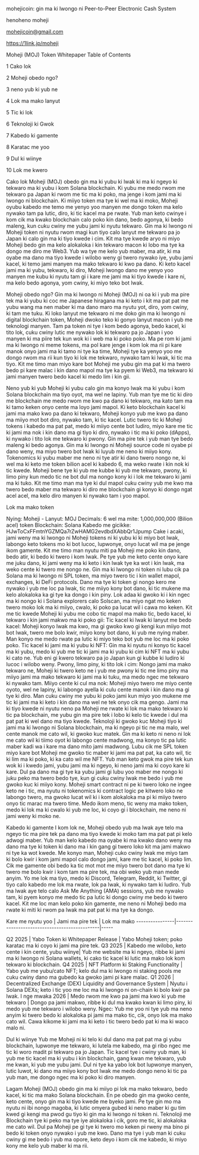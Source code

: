 mohejicoin: gin ma ki lwongo ni Peer-to-Peer Electronic Cash System

henoheno moheji

mohejicoin@gmail.com

https://1link.jp/moheji

Moheji (MOJ) Token Whitepaper Table of Contents

1 Cako lok

2 Moheji obedo ngo?

3 neno yub ki yub ne

4 Lok ma mako lanyut

5 Tic ki lok

6 Teknoloji ki Gwok

7 Kabedo ki gamente

8 Karatac me yoo

9 Dul ki wiinye

10 Lok me kwero

Cako lok Moheji (MOJ) obedo gin ma ki yubu ki lwak ki ma ki ngeyo ki tekwaro ma ki yubu i kom Solana blockchain. Ki yubu me medo rwom me tekwaro pa Japan ki rwom me tic ma ki poko, ma jenge i kom jami ma ki lwongo ni blockchain. Ki miiyo token ma tye ki wel ma ki moko, Moheji oyubu kabedo me temo me yenyo yoo manyen me dongo token ma kelo nywako tam pa lutic, diro, ki tic kacel ma pe rwate. Yub man keto cwinye i kom cik ma kwako blockchain calo poko kin dano, bedo agonya, ki bedo maleng, kun cuku cwiny me yubu jami ki nyutu tekwaro. Gin ma ki lwongo ni Moheji token ni nyutu rwom magi kun tiyo calo lanyut me tekwaro pa jo Japan ki calo gin ma ki tiyo kwede i cim. Kit ma tye kwede aryo ni miyo Moheji bedo gin ma kelo alokaloka i kin tekwaro macon ki lobo ma tye ka dongo me diro me Web3. Yub wa tye me kelo yub maber, ma atir, ki ma oyabe ma dano ma tiyo kwede i wilobo weny gi twero nywako iye, yubu jami kacel, ki temo jami manyen ma mako tekwaro ki kwo pa dano. Ki keto kacel jami ma ki yubu, tekwaro, ki diro, Moheji lwongo dano me yenyo yoo manyen me kubu ki nyutu tam gi i kare me jami ma ki tiyo kwede i kare ni, ma kelo bedo agonya, yom cwiny, ki miyo teko bot lwak.

Moheji obedo ngo? Gin ma ki lwongo ni Moheji (MOJ) ni oa ki i yub ma pire tek ma ki yubu ki coc me Japanese hiragana ma ki keto i kit ma pat pat me yubu wang ma nen maber ki ma dano maro ma nyutu yot, diro, yom cwiny, ki tam me tuku. Ki loko lanyut me tekwaro ni me doko gin ma ki lwongo ni digital blockchain token, Moheji dwoko teko ki gonyo lanyut macon i yub me teknologi manyen. Tam pa token ni tye i kom bedo agonya, bedo kacel, ki tito lok, cuku cwiny lutic me nywako lok ki tekwaro pa jo Japan i yoo manyen ki ma piire tek kun wok ki i web ma ki poko poko. Ma pe rom ki jami ma ki lwongo ni meme tokens, ma pol kare jenge i kom lok ma rii pi kare manok onyo jami ma ki tamo ni tye ka time, Moheji tye ka yenyo yoo me dongo rwom ma rii kun tiyo ki lok me tekwaro, nywako tam ki lwak, ki tic ma tiyo. Kit me timo man miyo kare bot Moheji me yubu gin ma pat ki ma twero bedo pi kare malac i kin dano mapol ma tye ka pyem ki Web3, ma tekwaro ki jami manyen twero bedo kacel ki medo lim i kin gii.

Neno yub ki yub Moheji ki yubu calo gin ma konyo lwak ma ki yubu i kom Solana blockchain ma tiyo oyot, ma wel ne lapiny. Yub man tye me tic ki diro me blockchain me medo rwom me kwo pa dano ki tekwaro, ma kato tam ma ki tamo keken onyo cente ma loyo jami mapol. Ki keto blockchain kacel ki jami ma mako kwo pa dano ki tekwaro, Moheji konyo yub me kwo pa dano ma miiyo mot bot diro, nywako tam, ki tic kacel. Lutic twero tic ki Moheji tokens i kabedo ma pat pat, medo ki miiyo cente bot ludiro, miyo kare me tic ki jami ma nok i kin dano ma gi tiyo ki diro, nywako i tic ma ki poko (dApps), ki nywako i tito lok me tekwaro ki pwony. Gin ma pire tek i yub man tye bedo maleng ki bedo agonya. Gin ma ki lwongo ni Moheji source code ni oyabe pi dano weny, ma miyo twero bot lwak ki luyub me neno ki miiyo kony. Tokenomics ki yubu maber me neno ni tye atir ki dano twero nongo ne, ki wel ma ki keto me token bilion acel ki kabedo 6, ma weko rwate i kin nok ki tic kwede. Moheji bene tye ki yub me kubbe ki yub me tekwaro, pwony, ki limo piny kun medo tic ne bot dul ma nongo kony ki i lok me tekwaro ki jami ma ki tuko. Kit me timo man ma tye ki dul mapol cuku cwiny yub me kwo ma twero bedo maber ma tekwaro ki diro me blockchain gi konyo ki dongo ngat acel acel, ma kelo diro manyen ki nywako tam i yoo mapol.

Lok ma mako token

Nying: Moheji - Lanyut: MOJ
Decimals: 6
wel ma mite: 1,000,000,000 (Bilion acel) token
Blockchain: Solana
Kabedo me gicikke: HJwToCxFFmtnYGZMQa7rZwHAMG2evdbdXAbbQr1Jpump
Cake i acaki, jami weny ma ki lwongo ni Moheji tokens ni ki yubu ki ki miyo bot lwak, labongo keto tokens mo ki bot lucoc, lupwonye, ​​onyo lucat wil ma pe jenge ikom gamente. Kit me timo man nyutu miti pa Moheji me poko kin dano, bedo atir, ki bedo ki twero i kom lwak. Pe tye yub me keto cente onyo kare me juku dano, ki jami weny ma ki keto i kin lwak tye ka wot i kin lwak, ma weko cente ki twero me nongo ne. Gin ma ki lwongo ni token ni lubu cik pa Solana ma ki lwongo ni SPL token, ma miyo twero tic i kin wallet mapol, exchanges, ki DeFi protocols. Dano ma tye ki token gi nongo kero me nywako i yub me loc pa lwak, tic me miiyo kony bot dano, ki tic mukene ma kelo alokaloka ka gi tye ka dongo i kin piny. Lok adaa ki gwoko ki i kin ngec ma ki nongo ki i Solana explorers calo Solscan, ma miyo ngat mo keken twero moko lok ma ki miiyo, cwalo, ki poko pa lucat wil i cawa mo keken.
Kit me tic kwede Moheji ki yubu me cobo tic mapol ma mako tic, bedo kacel, ki tekwaro i kin jami makwo ma ki poko gii:
Tic kacel ki lwak ki lanyut me bedo kacel: Moheji konyo lwak ma kwo, ma gi gwoko kwo gi kengi kun miiyo mot bot lwak, twero me bolo kwir, miiyo kony bot dano, ki yub me nying maber. Man konyo me medo rwate pa lutic ki miyo teko bot yub me loc ma ki poko poko.
Tic kacel ki jami ma ki yubu ki NFT: Gin ma ki nyutu ni konyo tic kacel ma ki yubu, medo ki yub me tic ki jami ma ki yubu ki cim ki NFT ma ki yubu ki cato ne. Yub eni gi kwero tekwaro pa jo Japan kun gi kubbe ki ludiro ki lucoc i wilobo weny.
Pwony, limo piny, ki tito lok i cim: Nongo jami ma mako tekwaro ne, Moheji ki twero keto ne i yub me pwony ki tic me limo piny ma miiyo jami ma mako tekwaro ki jami ma ki tuku, ma medo ngec me tekwaro ki nywako tam.
Miiyo cente ki cul ma nok: Moheji miyo twero me miyo cente oyoto, wel ne lapiny, ki labongo ayella ki culu cente manok i kin dano ma gi tye ki diro. Man cuku cwiny me yubu ki poko jami kun miyo yoo mukene me tic ki jami ma ki keto i kin dano ma wel ne tek onyo cik ma gengo. Jami ma ki tiyo kwede ni nyutu neno pa Moheji me rwate ki lok ma mako tekwaro ki tic pa blockchain, me yubu gin ma pire tek i lobo ki kelo tic kwede i dul ma pat pat ki wel dano ma tiyo kwede.
Teknoloji ki gwoko kuc Moheji tiyo ki jami ma ki lwongo ni Solana blockchain, ma ki ngeyo pi tic ne ma malo, wel cente manok me cato wil, ki gwoko kuc matek. Gin ma ki keto ni neno ni lok me cato wil ki tiimo oyot ki labongo cente madwong, ma konyo tic pa lutic maber kadi wa i kare ma dano mito jami madwong. Lubu cik me SPL token miyo kare bot Moheji me gwoko tic maber ki jami ma pat pat, ka cato wil, tic ki lim ma ki poko, ki ka cato wil me NFT. Yub man keto gwok ma pire tek kun wok ki i kwedo jami, yubu jami ma ki ngeyo, ki neno jami ma ki coyo kare ki kare. Dul pa dano ma gi tye ka yubu jami gi lubu yoo maber me nongo ki juku peko ma twero bedo tye, kun gi cuku cwiny lwak me bedo i yub me gwoko kuc ki miiyo kony. Moheji smart contract ni pe ki twero loko ne ingee keto ne i tic, ma nyutu ni tokenomics ki contract logic pe kitwero loko ne labongo twero, ma gwoko lucat wil ki i kom alokaloka ma pi ki miiyo twero onyo tic marac ma twero time. Medo ikom meno, tic weny ma mako token, medo ki lok ma ki cwalo ki yub me loc, ki coyo gi i blockchain, me neno ni jami weny ki moko ne.

Kabedo ki gamente I kom lok ne, Moheji obedo yub ma lwak aye telo ma ngeyo tic ma pire tek pa dano ma tiyo kwede ki moko tam ma pat pat pi kelo adwogi maber. Yub man kelo kabedo ma oyabe ki ma kwako dano weny ma dano ma tye ki token ki dano ma i kin gang gi twero loko kit ma jami makwo ni tye ka wot kwede. Me konyo man, Moheji cuko cwiny lwak me miyo tam ki bolo kwir i kom jami mapol calo dongo jami, kare me tic kacel, ki poko lim. Cik me gamente obi bedo ka tic mot mot me miyo twero bot dano ma tye ki twero me bolo kwir i kom tam ma pire tek, ma obi weko yub man mede anyim. Yo me lok ma tiyo, medo ki Discord, Telegram, Reddit, ki Twitter, gi tiyo calo kabedo me lok ma rwate, lok pa lwak, ki nywako tam ki ludiro. Yub ma lwak aye telo calo Ask Me Anything (AMA) sessions, yub me nywako tam, ki pyem konyo me medo tic pa lutic ki dongo cwiny me bedo ki twero kacel. Kit me loc man kelo poko kin gamente, me neno ni Moheji bedo ma rwate ki miti ki rwom pa lwak ma pat pat ki ma tye ka dongo.

Kare me nyutu yoo | Jami ma pire tek | Lok ma mako ----------------|----------------------------------------------|-----

Q2 2025 | Yabo Token ki Whitepaper Release | Yabo Moheji token; poko karatac ma ki coyo ki jami ma pire tek. Q3 2025 | Kabedo me wilobo, keto cente i kin cente, yubu wiinye| Yub me website ma ki ngeyo, ribbe ki jami ma ki lwongo ni Solana wallets, ki cako tic kacel ki lutic ma mako lok kom tekwaro ki blockchain. Q4 2025 | NFT Platform ki Staking Functionality | Yabo yub me yubu/cato NFT; kelo dul ma ki lwongo ni staking pools me cuku cwiny dano ma gubedo ka gwoko jami pi kare malac. Q1 2026 | Decentralized Exchange (DEX) Liquidity and Governance System | Nyutu i Solana DEXs; keto i tic yoo me loc ma ki lwongo ni on-chain ki bolo kwir pa lwak. I nge mwaka 2026 | Medo rwom me kwo pa jami ma kwo ki yub me tekwaro | Dongo pa jami makwo, ribbe ki dul ma kwako kwan ki limo piny, ki medo yub me tekwaro i wilobo weny. Ngec: Yub me yoo ni tye yub ma neno anyim ki twero bedo ki alokaloka pi jami ma mako tic, cik, onyo lok ma mako cato wil. Cawa kikome ki jami ma ki keto i tic twero bedo pat ki ma ki waco malo ni.

Dul ki wiinye Yub me Moheji ni ki telo ki dul dano ma pat pat ma gi yubu blockchain, lupwonye me tekwaro, ki lutela me kabedo, ma gi ribo ngec me tic ki woro madit pi tekwaro pa jo Japan. Tic kacel tye i cwiny yub man, ki yub me tic kacel ma ki yubu i kin blockchain, gang kwan me tekwaro, yub me kwan, ki yub me yubu jami. Dul ni tye ka yabo lok bot lupwonye manyen, lutic luwot, ki dano ma miiyo kony bot lwak me medo dongo neno ki tic pa yub man, me dongo ngec ma ki poko ki diro manyen.

Lagam Moheji (MOJ) obedo gin ma ki miiyo pi lok ma mako tekwaro, bedo kacel, ki tic ma mako Solana blockchain. En pe obedo gin ma gwoko cente, keto cente, onyo gin ma ki tiyo kwede me byeko jami. Pe tye gin mo ma nyutu ni ibi nongo magoba, ki lutic omyera gubed ki neno maber ki gu tim kwed gi kengi ma pwod gu tiyo ki gin ma ki lwongo ni token ni. Teknoloji me Blockchain tye ki peko ma tye iye alokaloka i cik, goro me tic, ki alokaloka me cato wil. Dul pa Moheji pe gi tye ki twero mo keken pi rweny ma bino pi bedo ki token onyo nywako i yub me kwo. Dano ma tye i yub man ki cuku cwiny gi me bedo i yub ma opore, keto deyo i kom cik me kabedo, ki miyo kony me kelo yub maber ki ma rii.


